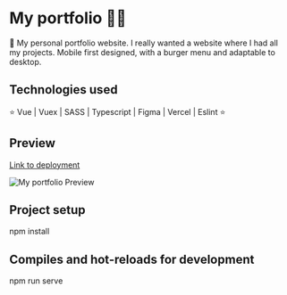 # My portfolio 👩‍💻

🔹 My personal portfolio website. I really wanted a website where I had all my projects. Mobile first designed, with a burger menu and adaptable to desktop.

## Technologies used

⭐ Vue | Vuex | SASS | Typescript | Figma | Vercel | Eslint ⭐

## Preview

[Link to deployment](https://lola-rufino-dev.vercel.app/)

![My portfolio Preview](https://i.ibb.co/tXPBZLx/portfolio.gif)

## Project setup

npm install

## Compiles and hot-reloads for development

npm run serve
